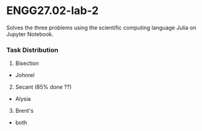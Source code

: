 # ENGG27.02-lab-2
Solves the three problems using the scientific computing language Julia on Jupyter Notebook.

### Task Distribution
1. Bisection
- Johnrel

2. Secant (85% done ??)
- Alysia

3. Brent's
- both